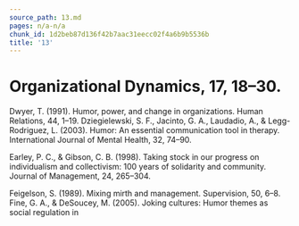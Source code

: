 ```yaml
---
source_path: 13.md
pages: n/a-n/a
chunk_id: 1d2beb87d136f42b7aac31eecc02f4a6b9b5536b
title: '13'
---
```

# Organizational Dynamics, 17, 18–30.

Dwyer, T. (1991). Humor, power, and change in organizations. Human Relations, 44, 1–19. Dziegielewski, S. F., Jacinto, G. A., Laudadio, A., & Legg-Rodriguez, L. (2003). Humor: An essential communication tool in therapy. International Journal of Mental Health, 32, 74–90.

Earley, P. C., & Gibson, C. B. (1998). Taking stock in our progress on individualism and collectivism: 100 years of solidarity and community. Journal of Management, 24, 265–304.

Feigelson, S. (1989). Mixing mirth and management. Supervision, 50, 6–8. Fine, G. A., & DeSoucey, M. (2005). Joking cultures: Humor themes as social regulation in
